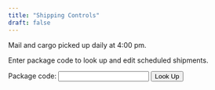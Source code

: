 ```yaml
---
title: "Shipping Controls"
draft: false
---
```


Mail and cargo picked up daily at 4:00 pm.

Enter package code to look up and edit scheduled shipments.

<form action="/shipping/package">
Package code:
<input id="code" name="code" required pattern="8671[pP][xX][yY]37" />
<button>Look Up</button>
</form>
